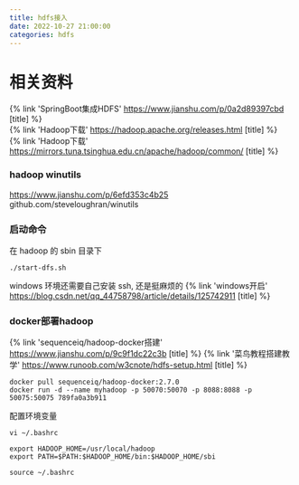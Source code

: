 ```yaml
---
title: hdfs接入
date: 2022-10-27 21:00:00
categories: hdfs
---
```


# 相关资料

{% link 'SpringBoot集成HDFS' https://www.jianshu.com/p/0a2d89397cbd [title] %}  
{% link 'Hadoop下载' https://hadoop.apache.org/releases.html [title] %}  
{% link 'Hadoop下载' https://mirrors.tuna.tsinghua.edu.cn/apache/hadoop/common/ [title] %}
<!-- more -->

### hadoop winutils

https://www.jianshu.com/p/6efd353c4b25  
github.com/steveloughran/winutils

### 启动命令

在 hadoop 的 sbin 目录下

```shell
./start-dfs.sh
```

windows 环境还需要自己安装 ssh, 还是挺麻烦的
{% link 'windows开启' https://blog.csdn.net/qq_44758798/article/details/125742911 [title] %}

### docker部署hadoop

{% link 'sequenceiq/hadoop-docker搭建' https://www.jianshu.com/p/9c9f1dc22c3b [title] %}
{% link '菜鸟教程搭建教学' https://www.runoob.com/w3cnote/hdfs-setup.html [title] %}

```shell
docker pull sequenceiq/hadoop-docker:2.7.0
docker run -d --name myhadoop -p 50070:50070 -p 8088:8088 -p 50075:50075 789fa0a3b911
```

配置环境变量

```shell
vi ~/.bashrc
```

```text
export HADOOP_HOME=/usr/local/hadoop
export PATH=$PATH:$HADOOP_HOME/bin:$HADOOP_HOME/sbi
```

```shell
source ~/.bashrc
```